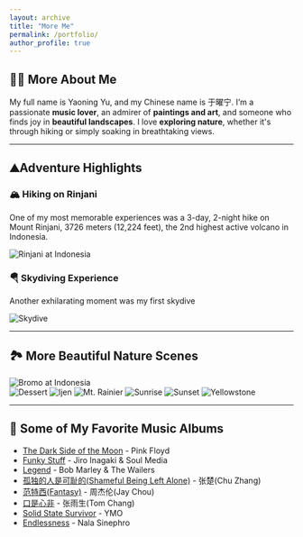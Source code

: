 ```yaml
---
layout: archive
title: "More Me"
permalink: /portfolio/
author_profile: true
---
```


## 🎨🎶 More About Me  

My full name is Yaoning Yu, and my Chinese name is 于曜宁. I’m a passionate **music lover**, an admirer of **paintings and art**, and someone who finds joy in **beautiful landscapes**. I love **exploring nature**, whether it's through hiking or simply soaking in breathtaking views.  

---

## ⛰Adventure Highlights  

### 🏔️ Hiking on Rinjani  
One of my most memorable experiences was a 3-day, 2-night hike on Mount Rinjani, 3726 meters (12,224 feet), the 2nd highest active volcano in Indonesia.

![Rinjani at Indonesia](/images/rinjani_hiking.png)  

### 🪂 Skydiving Experience  
Another exhilarating moment was my first skydive

![Skydive](/images/skydiving.png)  

---

## 🏞 More Beautiful Nature Scenes

![Bromo at Indonesia](/images/bromo.jpg)  
![Dessert](/images/dessert.jpg) 
![Ijen](/images/ijen.jpg) 
![Mt. Rainier](/images/mt_rainier.jpg) 
![Sunrise](/images/sunrise.jpg) 
![Sunset](/images/sunset_at_michigan_lake.jpg) 
![Yellowstone](/images/yellowstone.jpg) 

---

## 🎵 Some of My Favorite Music Albums  
- [The Dark Side of the Moon](https://www.youtube.com/watch?v=k9ynZnEBtvw) - Pink Floyd
- [Funky Stuff](https://www.youtube.com/watch?v=kjxxVkSd0XA) - Jiro Inagaki & Soul Media
- [Legend](https://www.youtube.com/watch?v=rRIC72-yug0) - Bob Marley & The Wailers
- [孤独的人是可耻的(Shameful Being Left Alone)](https://music.apple.com/cn/album/%E5%AD%A4%E7%8D%A8%E7%9A%84%E4%BA%BA%E6%98%AF%E5%8F%AF%E6%81%A5%E7%9A%84/553151287) - 张楚(Chu Zhang)
- [范特西(Fantasy)](https://www.youtube.com/watch?v=gEyNODnIwZE) - 周杰伦(Jay Chou)
- [口是心非](https://www.youtube.com/watch?v=QlK9WPwAkn0) - 张雨生(Tom Chang)
- [Solid State Survivor](https://www.youtube.com/watch?v=Wmed0gmwzKY) - YMO
- [Endlessness](https://nalasinephro.bandcamp.com/album/endlessness) - Nala Sinephro
